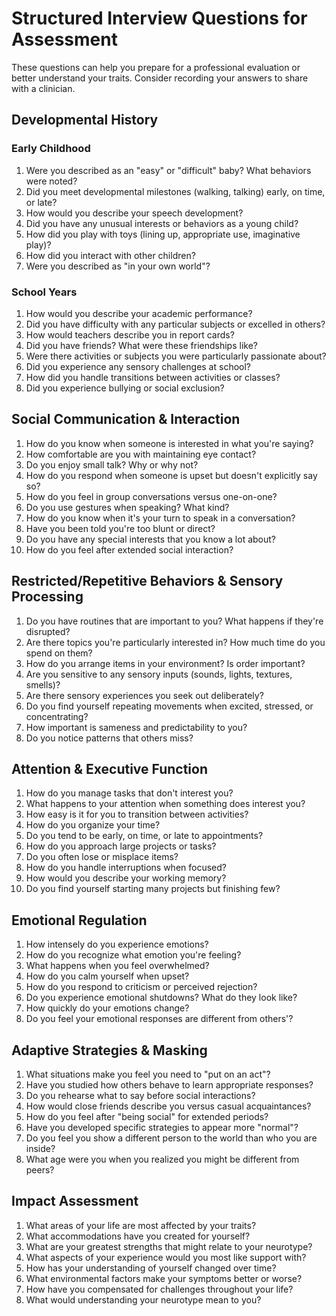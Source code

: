 # Structured Interview Questions for Assessment

These questions can help you prepare for a professional evaluation or better understand your traits. Consider recording your answers to share with a clinician.

## Developmental History

### Early Childhood
1. Were you described as an "easy" or "difficult" baby? What behaviors were noted?
2. Did you meet developmental milestones (walking, talking) early, on time, or late?
3. How would you describe your speech development?
4. Did you have any unusual interests or behaviors as a young child?
5. How did you play with toys (lining up, appropriate use, imaginative play)?
6. How did you interact with other children?
7. Were you described as "in your own world"?

### School Years
1. How would you describe your academic performance?
2. Did you have difficulty with any particular subjects or excelled in others?
3. How would teachers describe you in report cards?
4. Did you have friends? What were these friendships like?
5. Were there activities or subjects you were particularly passionate about?
6. Did you experience any sensory challenges at school?
7. How did you handle transitions between activities or classes?
8. Did you experience bullying or social exclusion?

## Social Communication & Interaction

1. How do you know when someone is interested in what you're saying?
2. How comfortable are you with maintaining eye contact?
3. Do you enjoy small talk? Why or why not?
4. How do you respond when someone is upset but doesn't explicitly say so?
5. How do you feel in group conversations versus one-on-one?
6. Do you use gestures when speaking? What kind?
7. How do you know when it's your turn to speak in a conversation?
8. Have you been told you're too blunt or direct?
9. Do you have any special interests that you know a lot about?
10. How do you feel after extended social interaction?

## Restricted/Repetitive Behaviors & Sensory Processing

1. Do you have routines that are important to you? What happens if they're disrupted?
2. Are there topics you're particularly interested in? How much time do you spend on them?
3. How do you arrange items in your environment? Is order important?
4. Are you sensitive to any sensory inputs (sounds, lights, textures, smells)?
5. Are there sensory experiences you seek out deliberately?
6. Do you find yourself repeating movements when excited, stressed, or concentrating?
7. How important is sameness and predictability to you?
8. Do you notice patterns that others miss?

## Attention & Executive Function

1. How do you manage tasks that don't interest you?
2. What happens to your attention when something does interest you?
3. How easy is it for you to transition between activities?
4. How do you organize your time?
5. Do you tend to be early, on time, or late to appointments?
6. How do you approach large projects or tasks?
7. Do you often lose or misplace items?
8. How do you handle interruptions when focused?
9. How would you describe your working memory?
10. Do you find yourself starting many projects but finishing few?

## Emotional Regulation

1. How intensely do you experience emotions?
2. How do you recognize what emotion you're feeling?
3. What happens when you feel overwhelmed?
4. How do you calm yourself when upset?
5. How do you respond to criticism or perceived rejection?
6. Do you experience emotional shutdowns? What do they look like?
7. How quickly do your emotions change?
8. Do you feel your emotional responses are different from others'?

## Adaptive Strategies & Masking

1. What situations make you feel you need to "put on an act"?
2. Have you studied how others behave to learn appropriate responses?
3. Do you rehearse what to say before social interactions?
4. How would close friends describe you versus casual acquaintances?
5. How do you feel after "being social" for extended periods?
6. Have you developed specific strategies to appear more "normal"?
7. Do you feel you show a different person to the world than who you are inside?
8. What age were you when you realized you might be different from peers?

## Impact Assessment

1. What areas of your life are most affected by your traits?
2. What accommodations have you created for yourself?
3. What are your greatest strengths that might relate to your neurotype?
4. What aspects of your experience would you most like support with?
5. How has your understanding of yourself changed over time?
6. What environmental factors make your symptoms better or worse?
7. How have you compensated for challenges throughout your life?
8. What would understanding your neurotype mean to you?

